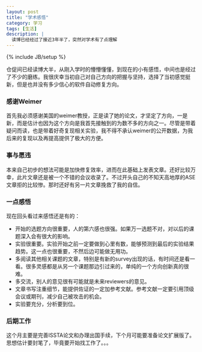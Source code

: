 ```yaml
---
layout: post
title: "学术感悟"
category: 学习
tags: [生活]
description: |
  读博已经经过了接近3年半了，突然对学术有了点理解
---
```

{% include JB/setup %}

   仓促间已经读博大半，从刚入学时的懵懵懂懂，到现在的小有感悟，中间也是经过了不少的磨练。我很庆幸当初自己对自己方向的把握与坚持，选择了当初感觉挺新，但是也并没有多少信心的软件自动修复方向。

###  感谢Weimer
   首先我必须感谢美国的weimer教授，正是读了她的论文，才坚定了方向，一是新，而是估计也因为这个方向是我首先接触到的为数不多的方向之一。尽管是带着疑问而读，也是带着好奇复现相关实验，我不得不承认weimer的公开数据，为我后来的复现以及再提高提供了极大的方便。
###  事与愿违
   本来自己初步的想法可能是加快修复效率，进而在此基础上发表文章。还好比较万幸，此片文章还是被一个不错的会议收录了。不过开头自己的不知天高地厚的ASE文章拒的比较惨。那时还好有另一片文章挽救了我的自信。
### 一点感悟
   现在回头看过来感悟还是有的：
+ 开始的选题方向很重要，人的第六感也很强。如果万一选题不对，对以后的课题深入会有很大的影响。
+ 实验很重要。实验开始之前一定要做到心里有数，能够预测到最后的实验结果趋势。这一点也很重要，不然后边可能做无用功。
+ 多阅读其他相关课题的文章，特别是有新的survey出现的话，有时间还是看一看。很多灵感都是从另一个课题那边引过来的，单纯的一个方向创新真的很难。
+ 多交流，别人的意见很有可能就是未来reviewers的意见。
+ 文章书写注重细节，能提供佐证的一定加参考文献。参考文献一定要引用顶级会议或期刊，减少自己被攻击的机会。
+ 实验要充分，分析要到位。
### 后期工作
   这个月主要是完善ISSTA论文和办理出国手续，下个月可能要准备论文扩展版了。思想估计要封笔了，毕竟要开始找工作了。。。
